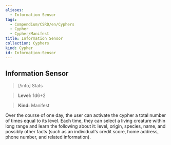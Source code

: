 ```yaml
---
aliases:
  - Information Sensor
tags:
  - Compendium/CSRD/en/Cyphers
  - Cypher
  - Cypher/Manifest
title: Information Sensor
collection: Cyphers
kind: Cypher
id: Information-Sensor
---
```

## Information Sensor    
>[!info] Stats    
> **Level:** 1d6+2    
> **Kind:** Manifest  
    
Over the course of one day, the user can activate the cypher a total number of times equal to its level. Each time, they can select a living creature within long range and learn the following about it: level, origin, species, name, and possibly other facts (such as an individual's credit score, home address, phone number, and related information).
